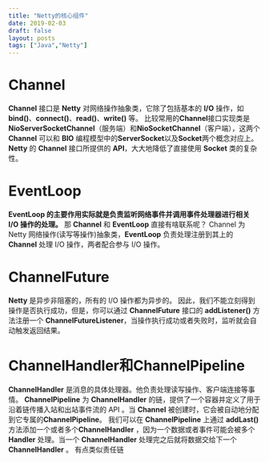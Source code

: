```yaml
---
title: "Netty的核心组件"
date: 2019-02-03
draft: false
layout: posts
tags: ["Java","Netty"]
---
```


# Channel
**Channel** 接口是 **Netty** 对网络操作抽象类，它除了包括基本的 **I/O** 操作，如 **bind()**、**connect()**、**read()**、**write()** 等。
比较常用的**Channel**接口实现类是**NioServerSocketChannel**（服务端）和**NioSocketChannel**（客户端），这两个 **Channel** 可以和 **BIO** 编程模型中的**ServerSocket**以及**Socket**两个概念对应上。**Netty** 的 **Channel** 接口所提供的 **API**，大大地降低了直接使用 **Socket** 类的复杂性。
# EventLoop
**EventLoop 的主要作用实际就是负责监听网络事件并调用事件处理器进行相关 I/O 操作的处理。**
那 **Channel** 和 **EventLoop** 直接有啥联系呢？
Channel 为 Netty 网络操作(读写等操作)抽象类，**EventLoop** 负责处理注册到其上的**Channel** 处理 I/O 操作，两者配合参与 I/O 操作。
# ChannelFuture
**Netty** 是异步非阻塞的，所有的 I/O 操作都为异步的。
因此，我们不能立刻得到操作是否执行成功，但是，你可以通过 **ChannelFuture** 接口的 **addListener()** 方法注册一个 **ChannelFutureListener**，当操作执行成功或者失败时，监听就会自动触发返回结果。

# ChannelHandler和ChannelPipeline
**ChannelHandler** 是消息的具体处理器。他负责处理读写操作、客户端连接等事情。
**ChannelPipeline** 为 **ChannelHandler** 的链，提供了一个容器并定义了用于沿着链传播入站和出站事件流的 API 。当 **Channel** 被创建时，它会被自动地分配到它专属的**ChannelPipeline**。
我们可以在 **ChannelPipeline** 上通过 **addLast()** 方法添加一个或者多个**ChannelHandler** ，因为一个数据或者事件可能会被多个 **Handler** 处理。当一个 **ChannelHandler** 处理完之后就将数据交给下一个 **ChannelHandler** 。
有点类似责任链
#  

